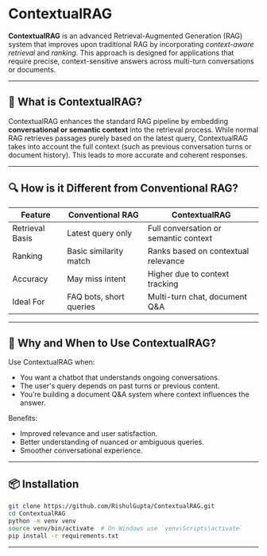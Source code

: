 # ContextualRAG

**ContextualRAG** is an advanced Retrieval-Augmented Generation (RAG) system that improves upon traditional RAG by incorporating *context-aware retrieval* and *ranking*. This approach is designed for applications that require precise, context-sensitive answers across multi-turn conversations or documents.

---

## 🚀 What is ContextualRAG?

ContextualRAG enhances the standard RAG pipeline by embedding **conversational or semantic context** into the retrieval process. While normal RAG retrieves passages purely based on the latest query, ContextualRAG takes into account the full context (such as previous conversation turns or document history). This leads to more accurate and coherent responses.

---

## 🔍 How is it Different from Conventional RAG?

| Feature | Conventional RAG | ContextualRAG |
|--------|------------------|----------------|
| Retrieval Basis | Latest query only | Full conversation or semantic context |
| Ranking | Basic similarity match | Ranks based on contextual relevance |
| Accuracy | May miss intent | Higher due to context tracking |
| Ideal For | FAQ bots, short queries | Multi-turn chat, document Q&A |

---

## 🧠 Why and When to Use ContextualRAG?

Use ContextualRAG when:
- You want a chatbot that understands ongoing conversations.
- The user's query depends on past turns or previous content.
- You’re building a document Q&A system where context influences the answer.

Benefits:
- Improved relevance and user satisfaction.
- Better understanding of nuanced or ambiguous queries.
- Smoother conversational experience.

---

## 📦 Installation

```bash
git clone https://github.com/RishulGupta/ContextualRAG.git
cd ContextualRAG
python -m venv venv
source venv/bin/activate  # On Windows use `venv\Scripts\activate`
pip install -r requirements.txt
```

---


